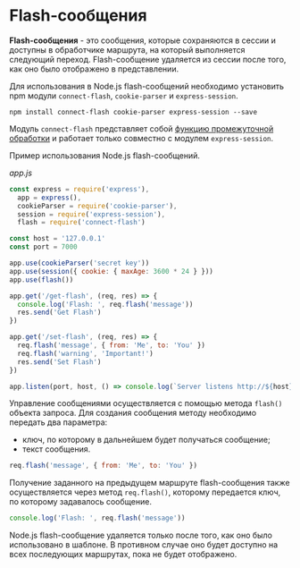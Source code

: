 # Flash-сообщения

**Flash-сообщения** - это сообщения, которые сохраняются в сессии и доступны в обработчике маршрута, на который выполняется следующий переход. Flash-сообщение удаляется из сессии после того, как оно было отображено в представлении.

Для использования в Node.js flash-сообщений необходимо установить npm модули `connect-flash`, `cookie-parser` и `express-session`.

```
npm install connect-flash cookie-parser express-session --save
```

Модуль `connect-flash` представляет собой [функцию промежуточной обработки](middleware.md) и работает только совместно с модулем `express-session`.

Пример использования Node.js flash-сообщений.

_app.js_

```js
const express = require('express'),
  app = express(),
  cookieParser = require('cookie-parser'),
  session = require('express-session'),
  flash = require('connect-flash')

const host = '127.0.0.1'
const port = 7000

app.use(cookieParser('secret key'))
app.use(session({ cookie: { maxAge: 3600 * 24 } }))
app.use(flash())

app.get('/get-flash', (req, res) => {
  console.log('Flash: ', req.flash('message'))
  res.send('Get Flash')
})

app.get('/set-flash', (req, res) => {
  req.flash('message', { from: 'Me', to: 'You' })
  req.flash('warning', 'Important!')
  res.send('Set Flash')
})

app.listen(port, host, () => console.log(`Server listens http://${host}:${port}`))
```

Управление сообщениями осуществляется с помощью метода `flash()` объекта запроса. Для создания сообщения методу необходимо передать два параметра:

- ключ, по которому в дальнейшем будет получаться сообщение;
- текст сообщения.

```js
req.flash('message', { from: 'Me', to: 'You' })
```

Получение заданного на предыдущем маршруте flash-сообщения также осуществляется через метод `req.flash()`, которому передается ключ, по которому задавалось сообщение.

```js
console.log('Flash: ', req.flash('message'))
```

Node.js flash-сообщение удаляется только после того, как оно было использовано в шаблоне. В противном случае оно будет доступно на всех последующих маршрутах, пока не будет отображено.
